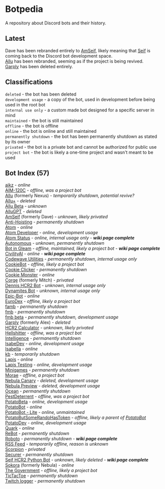 # Botpedia
A repository about Discord bots and their history.

## Latest
Dave has been rebranded entirely to [AmSeif](/bots/amseif/README.md), likely meaning that [Seif](/developers/seif/README.md) is coming back to the Discord bot development space.
<br>
[Allu](/bots/allu/README.md) has been rebranded, seeming as if the project is being revived.
<br>
[Garply](/bots/garply/README.md) has been deleted entirely.
<br>

## Classifications
`deleted` - the bot has been deleted
<br>
`development usage` - a copy of the bot, used in development before being used in the root bot
<br>
`internal use only` - a custom made bot designed for a specific server in mind
<br>
`maintained` - the bot is still maintained
<br>
`offline` - the bot is offline
<br>
`online` - the bot is online and still maintained
<br>
`permanently shutdown` - the bot has been permanently shutdown as stated by its owner
<br>
`privated` - the bot is a private bot and cannot be authorized for public use
<br>
`project bot` - the bot is likely a one-time project and wasn't meant to be used

## Bot Index (57)
[aikz](/bots/aikz/README.md) - *online*
<br>
[AIM-120C](/bots/aim-120c/README.md) - *offline, was a project bot*
<br>
[Allu](/bots/allu/README.md) (formerly Nexus) - *temporarily shutdown, potential revive?*
<br>
[Allu+](/bots/allu+/README.md) - *deleted*
<br>
[Allu Beta](/bots/allubeta/README.md) - *unknown*
<br>
[AlluGPT](/bots/allugpt/README.md) - *deleted*
<br>
[AmSeif](/bots/amseif/README.md) (formerly Dave) - *unknown, likely privated*
<br>
[Anti-Hoisting](/bots/anti-hoisting/README.md) - *permanently shutdown*
<br>
[Atom](/bots/atom/README.md) - *online*
<br>
[Atom Developer](/bots/atomdeveloper/README.md) - *online, development usage*
<br>
[Atom Status](/bots/atomstatus/README.md) - *online, internal usage only* - ***wiki page complete***
<br>
[Autonomous](/bots/autonomous/README.md) - *unknown, permanently shutdown*
<br>
[Bot in Gleam](/bots/botingleam/README.md) - *offline, maintained, likely a project bot* - ***wiki page complete***
<br>
[CivilityAI](/bots/civilityai/README.md) - *online* - ***wiki page complete***
<br>
[Codewave Utilities](/bots/codewaveutilities/README.md) - *permanently shutdown, internal usage only*
<br>
[CookieBot](/bots/cookiebot/README.md) - *offline, likely a project bot*
<br>
[Cookie Clicker](/bots/cookieclicker/README.md) - *permanently shutdown*
<br>
[Cookie Monster](/bots/cookiemonster/README.md) - *online*
<br>
[Corge](/bots/corge/README.md) (formerly Mitch) - *privated*
<br>
[Dennis HCR2 Bot](/bots/dennishcr2bot/README.md) - *unknown, internal usage only*
<br>
[Dynamites Bot](/bots/dynamitesbot/README.md) - *unknown, internal usage only*
<br>
[Epic-Bot](/bots/epic-bot/README.md) - *online*
<br>
[EuroDex](/bots/eurodex/README.md) - *offline, likely a project bot*
<br>
[famb](/bots/famb/README.md) - *permanently shutdown*
<br>
[fmb](/bots/fmb/README.md) - *permanently shutdown*
<br>
[fmb beta](/bots/fmbbeta/README.md) - *permanently shutdown, development usage*
<br>
[Garply](/bots/garply/README.md) (formerly Alex) - *deleted*
<br>
[HCR2 Calculator](/bots/hcr2calculator/README.md) - *unknown, likely privated*
<br>
[Hellshitter](/bots/hellshitter/README.md) - *offline, was a project bot*
<br>
[Intelligence](/bots/intelligence/README.md) - *permanently shutdown*
<br>
[IsabeDev](/bots/isabedev/README.md) - *online, development usage*
<br>
[Isabella](/bots/isabella/README.md) - *online*
<br>
[kb](/bots/kb/README.md) - *temporarily shutdown*
<br>
[Lapis](/bots/lapis/README.md) - *online*
<br>
[Lapis Testing](/bots/lapistesting/README.md) - *online, development usage*
<br>
[Minigames](/bots/minigames/README.md) - *permanently shutdown*
<br>
[Morae](/bots/morae/README.md) - *offline, a project bot*
<br>
[Nebula Canary](/bots/nebulacanary/README.md) - *deleted, development usage*
<br>
[Nebula Preview](/bots/nebulapreview/README.md) - *deleted, development usage*
<br>
[Ocean](/bots/ocean/README.md) - *permanently shutdown*
<br>
[PestDeterrent](/bots/pestdeterrent/README.md) - *offline, was a project bot*
<br>
[PotatoBeta](/bots/potatobeta/README.md) - *online, development usage*
<br>
[PotatoBot](/bots/potatobot/README.md) - *online*
<br>
[PotatoBot - Lite](/bots/potatobot-lite/README.md) - *online, unmaintained*
<br>
[PotatoButSomeRandoHasToken](/bots/potatobutsomerandohastoken/README.md) - *offline, likely a parent of [PotatoBot](/bots/potatobot/)*
<br>
[PotatoDev](/bots/potatodev/README.md) - *online, development usage*
<br>
[Quark](/bots/quark/README.md) - *online*
<br>
[ReBot](/bots/rebot/README.md) - *permanently shutdown*
<br>
[Roboto](/bots/roboto/README.md) - *permanently shutdown* - ***wiki page complete***
<br>
[RSS Feed](/bots/rssfeed/README.md) - *temporarily offline, reason is unknown*
<br>
[Scorpion](/bots/scorpion/README.md) - *privated*
<br>
[Securer](/bots/securer/README.md) - *permanently shutdown*
<br>
[Seif HCR2 Python Bot](/bots/seifhcr2pythonbot/README.md) - *unknown, likely deleted* - ***wiki page complete***
<br>
[Sokora](/bots/sokora/README.md) (formerly Nebula) - *online*
<br>
[The Government](/bots/thegovernment/README.md) - *offline, likely a project bot*
<br>
[TicTacToe](/bots/tictactoe/README.md) - *permanently shutdown*
<br>
[Twitch logger](/bots/twitchlogger/README.md) - *permanently shutdown*
<br>